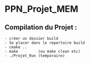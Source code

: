 # PPN_Projet_MEM

## Compilation du Projet :
    - créer un dossier build
    - Se placer dans le repertoire build
    - cmake .. 
    - make         (ou make clean etc)
    - ./Projet_Run (temporaire)

